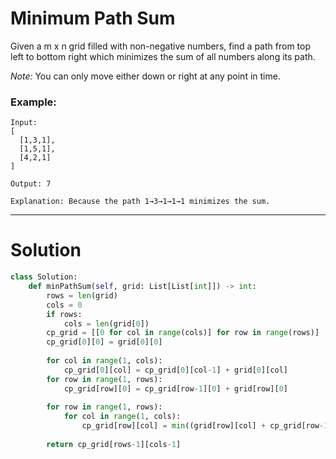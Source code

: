# Minimum Path Sum

Given a m x n grid filled with non-negative numbers, find a path from top left to bottom right which minimizes the sum of all numbers along its path.

*Note:* You can only move either down or right at any point in time.

### Example:
```
Input:
[
  [1,3,1],
  [1,5,1],
  [4,2,1]
]

Output: 7

Explanation: Because the path 1→3→1→1→1 minimizes the sum.
```

***

# Solution

```python
class Solution:
    def minPathSum(self, grid: List[List[int]]) -> int:
        rows = len(grid)
        cols = 0
        if rows:
            cols = len(grid[0])
        cp_grid = [[0 for col in range(cols)] for row in range(rows)]
        cp_grid[0][0] = grid[0][0]
        
        for col in range(1, cols):
            cp_grid[0][col] = cp_grid[0][col-1] + grid[0][col]   
        for row in range(1, rows):
            cp_grid[row][0] = cp_grid[row-1][0] + grid[row][0]  
        
        for row in range(1, rows):
            for col in range(1, cols):
                cp_grid[row][col] = min((grid[row][col] + cp_grid[row-1][col]), (grid[row][col] + cp_grid[row][col-1]))
        
        return cp_grid[rows-1][cols-1]
```